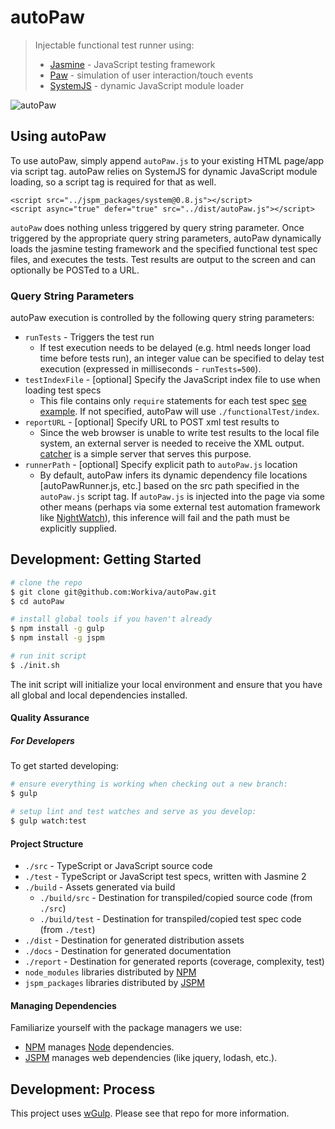 autoPaw
================================================================================

> Injectable functional test runner using:
> - [Jasmine](http://jasmine.github.io/) - JavaScript testing framework
> - [Paw](https://github.com/Workiva/paw) - simulation of user interaction/touch events
> - [SystemJS](https://github.com/systemjs/systemjs) - dynamic JavaScript module loader

![autoPaw](http://33.media.tumblr.com/tumblr_m8sk90pwcJ1qdlh1io1_400.gif)

Using autoPaw
--------------------------------------------------------------------------------

To use autoPaw, simply append `autoPaw.js` to your existing HTML page/app via script tag.  autoPaw relies on SystemJS for dynamic JavaScript module loading, so a script tag is required for that as well.

```
<script src="../jspm_packages/system@0.8.js"></script>
<script async="true" defer="true" src="../dist/autoPaw.js"></script>
```

`autoPaw` does nothing unless triggered by query string parameter.  Once triggered by the appropriate query string parameters, autoPaw dynamically loads the jasmine testing framework and the specified functional test spec files, and executes the tests. Test results are output to the screen and can optionally be POSTed to a URL.

### Query String Parameters

autoPaw execution is controlled by the following query string parameters:

- `runTests` - Triggers the test run
  - If test execution needs to be delayed (e.g. html needs longer load time before tests run), an integer value can be specified to delay test execution (expressed in milliseconds - `runTests=500`).
- `testIndexFile` - [optional] Specify the JavaScript index file to use when loading test specs
  - This file contains only `require` statements for each test spec [see example](https://github.com/Workiva/autoPaw/blob/master/example/functionalTest/index.js). If not specified, autoPaw will use `./functionalTest/index`.
- `reportURL` - [optional] Specify URL to POST xml test results to
  - Since the web browser is unable to write test results to the local file system, an external server is needed to receive the XML output. [catcher](https://github.com/Workiva/catcher) is a simple server that serves this purpose.
- `runnerPath` - [optional] Specify explicit path to `autoPaw.js` location
  - By default, autoPaw infers its dynamic dependency file locations [autoPawRunner.js, etc.] based on the src path specified in the `autoPaw.js` script tag. If `autoPaw.js` is injected into the page via some other means (perhaps via some external test automation framework like [NightWatch](http://nightwatchjs.org/)), this inference will fail and the path must be explicitly supplied.


Development: Getting Started
--------------------------------------------------------------------------------

```bash
# clone the repo
$ git clone git@github.com:Workiva/autoPaw.git
$ cd autoPaw

# install global tools if you haven't already
$ npm install -g gulp
$ npm install -g jspm

# run init script
$ ./init.sh
```

The init script will initialize your local environment
and ensure that you have all global and local dependencies installed.

#### Quality Assurance

##### For Developers

To get started developing:

```bash
# ensure everything is working when checking out a new branch:
$ gulp

# setup lint and test watches and serve as you develop:
$ gulp watch:test
```

#### Project Structure

- `./src` - TypeScript or JavaScript source code
- `./test` - TypeScript or JavaScript test specs, written with Jasmine 2
- `./build` - Assets generated via build
    - `./build/src` - Destination for transpiled/copied source code (from `./src`)
    - `./build/test` - Destination for transpiled/copied test spec code (from `./test`)
- `./dist` - Destination for generated distribution assets
- `./docs` - Destination for generated documentation
- `./report` - Destination for generated reports (coverage, complexity, test)
- `node_modules` libraries distributed by [NPM][NPM]
- `jspm_packages` libraries distributed by [JSPM][JSPM]


#### Managing Dependencies

Familiarize yourself with the package managers we use:

- [NPM][NPM] manages [Node][Node] dependencies.
- [JSPM][JSPM] manages web dependencies (like jquery, lodash, etc.).


Development: Process
--------------------------------------------------------------------------------

This project uses [wGulp](https://github.com/Workiva/wGulp).
Please see that repo for more information.

[Node]: http://nodejs.org/api/
[NPM]: https://npmjs.org/
[JSPM]: http://jspm.io/
